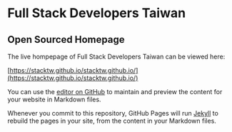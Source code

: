 # Full Stack Developers Taiwan

## Open Sourced Homepage

The live hompepage of Full Stack Developers Taiwan can be viewed here:

[https://stacktw.github.io/stacktw.github.io/](https://stacktw.github.io/stacktw.github.io/)

You can use the [editor on GitHub](https://github.com/stacktw/stacktw.github.io/edit/master/README.md) to maintain and preview the content for your website in Markdown files.

Whenever you commit to this repository, GitHub Pages will run [Jekyll](https://jekyllrb.com/) to rebuild the pages in your site, from the content in your Markdown files.
